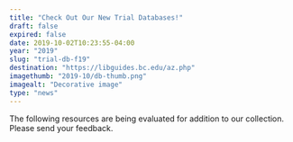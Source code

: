 ```yaml
---
title: "Check Out Our New Trial Databases!"
draft: false
expired: false
date: 2019-10-02T10:23:55-04:00
year: "2019"
slug: "trial-db-f19"
destination: "https://libguides.bc.edu/az.php"
imagethumb: "2019-10/db-thumb.png"
imagealt: "Decorative image"
type: "news"
---
```


The following resources are being evaluated for addition to our collection. Please send your feedback.